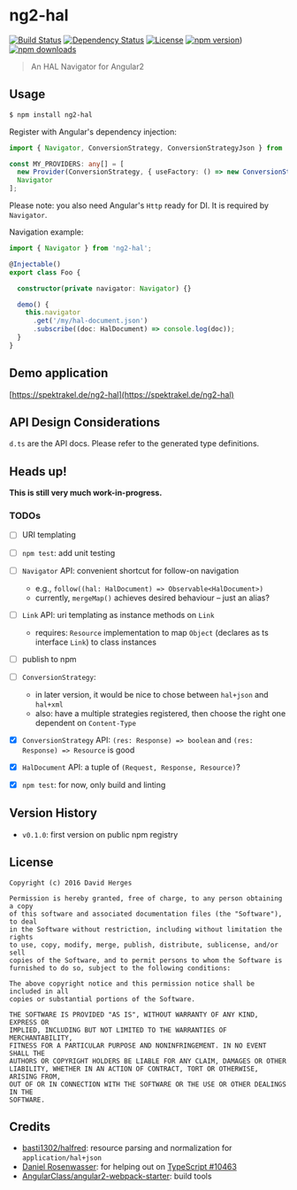 ng2-hal
=======

[![Build Status](https://travis-ci.org/dherges/ng2-hal.svg?branch=master)](https://travis-ci.org/dherges/ng2-hal)
[![Dependency Status](https://david-dm.org/dherges/ng2-hal/status.svg)](https://david-dm.org/dherges/ng2-hal)
[![License](https://img.shields.io/badge/license-MIT-blue.svg)](https://opensource.org/licenses/MIT)
[![npm version](https://img.shields.io/npm/v/ng2-hal.svg)](https://npmjs.org/ng2-hal))
[![npm downloads](https://img.shields.io/npm/dm/ng2-hal.svg)](https://npmjs.org/ng2-hal)


> An HAL Navigator for Angular2


## Usage

```bash
$ npm install ng2-hal
```

Register with Angular's dependency injection:
```ts
import { Navigator, ConversionStrategy, ConversionStrategyJson } from '../../dist';

const MY_PROVIDERS: any[] = [
  new Provider(ConversionStrategy, { useFactory: () => new ConversionStrategyJson() }),
  Navigator
];
```

Please note: you also need Angular's ``Http`` ready for DI. It is required by ``Navigator``.


Navigation example:
```ts
import { Navigator } from 'ng2-hal';

@Injectable()
export class Foo {

  constructor(private navigator: Navigator) {}

  demo() {
    this.navigator
      .get('/my/hal-document.json')
      .subscribe((doc: HalDocument) => console.log(doc));
  }
}
```


## Demo application

[https://spektrakel.de/ng2-hal](https://spektrakel.de/ng2-hal)


## API Design Considerations

``d.ts`` are the API docs.
Please refer to the generated type definitions.


## Heads up!

**This is still very much work-in-progress.**

### TODOs

 - [ ] URI templating
 - [ ] ``npm test``: add unit testing
 - [ ] ``Navigator`` API: convenient shortcut for follow-on navigation
   * e.g., ``follow((hal: HalDocument) => Observable<HalDocument>)``
   * currently, ``mergeMap()`` achieves desired behaviour – just an alias?
 - [ ] ``Link`` API: uri templating as instance methods on ``Link``
   * requires: ``Resource`` implementation to map ``Object`` (declares as ts interface ``Link``) to class instances
 - [ ] publish to npm
 - [ ] ``ConversionStrategy``:
   * in later version, it would be nice to chose between ``hal+json`` and ``hal+xml``
   * also: have a multiple strategies registered, then choose the right one dependent on ``Content-Type``
 - [x] ``ConversionStrategy`` API: ``(res: Response) => boolean`` and ``(res: Response) => Resource`` is good
 - [x] ``HalDocument`` API: a tuple of ``(Request, Response, Resource)``?
 - [x] ``npm test``: for now, only build and linting


## Version History

 * ``v0.1.0``: first version on public npm registry


## License

```
Copyright (c) 2016 David Herges

Permission is hereby granted, free of charge, to any person obtaining a copy
of this software and associated documentation files (the "Software"), to deal
in the Software without restriction, including without limitation the rights
to use, copy, modify, merge, publish, distribute, sublicense, and/or sell
copies of the Software, and to permit persons to whom the Software is
furnished to do so, subject to the following conditions:

The above copyright notice and this permission notice shall be included in all
copies or substantial portions of the Software.

THE SOFTWARE IS PROVIDED "AS IS", WITHOUT WARRANTY OF ANY KIND, EXPRESS OR
IMPLIED, INCLUDING BUT NOT LIMITED TO THE WARRANTIES OF MERCHANTABILITY,
FITNESS FOR A PARTICULAR PURPOSE AND NONINFRINGEMENT. IN NO EVENT SHALL THE
AUTHORS OR COPYRIGHT HOLDERS BE LIABLE FOR ANY CLAIM, DAMAGES OR OTHER
LIABILITY, WHETHER IN AN ACTION OF CONTRACT, TORT OR OTHERWISE, ARISING FROM,
OUT OF OR IN CONNECTION WITH THE SOFTWARE OR THE USE OR OTHER DEALINGS IN THE
SOFTWARE.
```


## Credits

 * [basti1302/halfred](https://github.com/basti1302/halfred): resource parsing and normalization for ``application/hal+json``
 * [Daniel Rosenwasser](https://github.com/DanielRosenwasser): for helping out on [TypeScript #10463](https://github.com/Microsoft/TypeScript/issues/10463)
 * [AngularClass/angular2-webpack-starter](https://github.com/AngularClass/angular2-webpack-starter): build tools
